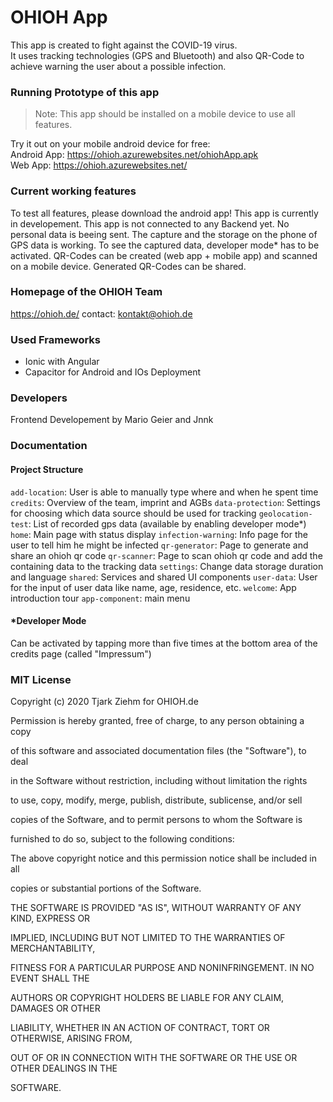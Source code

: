 # OHIOH App
This app is created to fight against the COVID-19 virus.  
It uses tracking technologies (GPS and Bluetooth) and also QR-Code
to achieve warning the user about a possible infection.

### Running Prototype of this app
> Note: This app should be installed on a mobile device to use all features.  

Try it out on your mobile android device for free:  
Android App: https://ohioh.azurewebsites.net/ohiohApp.apk  
Web App: https://ohioh.azurewebsites.net/  

### Current working features
To test all features, please download the android app!
This app is currently in developement.
This app is not connected to any Backend yet.
No personal data is beeing sent.
The capture and the storage on the phone of GPS data is working.
To see the captured data, developer mode* has to be activated.
QR-Codes can be created (web app + mobile app) and scanned on a mobile device.
Generated QR-Codes can be shared.

### Homepage of the OHIOH Team
https://ohioh.de/
contact: kontakt@ohioh.de

### Used Frameworks
* Ionic with Angular
* Capacitor for Android and IOs Deployment

### Developers
Frontend Developement by Mario Geier and Jnnk

### Documentation
#### Project Structure
`add-location`: User is able to manually type where and when he spent time
`credits`: Overview of the team, imprint and AGBs
`data-protection`: Settings for choosing which data source should be used for tracking
`geolocation-test`: List of recorded gps data (available by enabling developer mode*)
`home`: Main page with status display
`infection-warning`: Info page for the user to tell him he might be infected
`qr-generator`: Page to generate and share an ohioh qr code
`qr-scanner`: Page to scan ohioh qr code and add the containing data to the tracking data
`settings`: Change data storage duration and language
`shared`: Services and shared UI components
`user-data`: User for the input of user data like name, age, residence, etc.
`welcome`: App introduction tour
`app-component`: main menu

#### *Developer Mode
Can be activated by tapping more than five times at the bottom area of the credits page (called "Impressum")

### MIT License

Copyright (c) 2020 Tjark Ziehm for OHIOH.de



Permission is hereby granted, free of charge, to any person obtaining a copy

of this software and associated documentation files (the "Software"), to deal

in the Software without restriction, including without limitation the rights

to use, copy, modify, merge, publish, distribute, sublicense, and/or sell

copies of the Software, and to permit persons to whom the Software is

furnished to do so, subject to the following conditions:



The above copyright notice and this permission notice shall be included in all

copies or substantial portions of the Software.



THE SOFTWARE IS PROVIDED "AS IS", WITHOUT WARRANTY OF ANY KIND, EXPRESS OR

IMPLIED, INCLUDING BUT NOT LIMITED TO THE WARRANTIES OF MERCHANTABILITY,

FITNESS FOR A PARTICULAR PURPOSE AND NONINFRINGEMENT. IN NO EVENT SHALL THE

AUTHORS OR COPYRIGHT HOLDERS BE LIABLE FOR ANY CLAIM, DAMAGES OR OTHER

LIABILITY, WHETHER IN AN ACTION OF CONTRACT, TORT OR OTHERWISE, ARISING FROM,

OUT OF OR IN CONNECTION WITH THE SOFTWARE OR THE USE OR OTHER DEALINGS IN THE

SOFTWARE.
